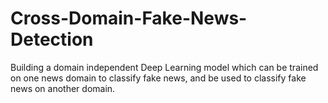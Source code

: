 # Cross-Domain-Fake-News-Detection
Building a domain independent Deep Learning model which can be trained on one news domain to classify fake news, and be used to classify fake news on another domain.
